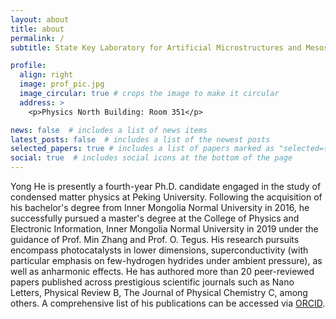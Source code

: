 ```yaml
---
layout: about
title: about
permalink: /
subtitle: State Key Laboratory for Artificial Microstructures and Mesoscopic Physics, School of Physics, Peking University, Beijing 100871, China

profile:
  align: right
  image: prof_pic.jpg
  image_circular: true # crops the image to make it circular
  address: >
    <p>Physics North Building: Room 351</p>

news: false  # includes a list of news items
latest_posts: false  # includes a list of the newest posts
selected_papers: true # includes a list of papers marked as "selected={true}"
social: true  # includes social icons at the bottom of the page
---
```


Yong He is presently a fourth-year Ph.D. candidate engaged in the study of condensed matter physics at Peking University. Following the acquisition of his bachelor's degree from Inner Mongolia Normal University in 2016, he successfully pursued a master's degree at the College of Physics and Electronic Information, Inner Mongolia Normal University in 2019 under the guidance of Prof. Min Zhang and Prof. O. Tegus. His research pursuits encompass photocatalysts in lower dimensions, superconductivity (with particular emphasis on few-hydrogen hydrides under ambient pressure), as well as anharmonic effects. He has authored more than 20 peer-reviewed papers published across prestigious scientific journals such as Nano Letters, Physical Review B, The Journal of Physical Chemistry C, among others. A comprehensive list of his publications can be accessed via <a href="https://orcid.org/0000-0002-8898-5072">ORCID</a>.
